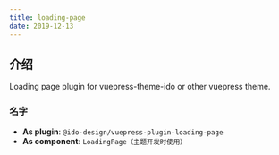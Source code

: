 ```yaml
---
title: loading-page
date: 2019-12-13
---
```


## 介绍

Loading page plugin for vuepress-theme-ido or other vuepress theme.

### 名字

- **As plugin**: `@ido-design/vuepress-plugin-loading-page`
- **As component**: `LoadingPage（主题开发时使用）`
